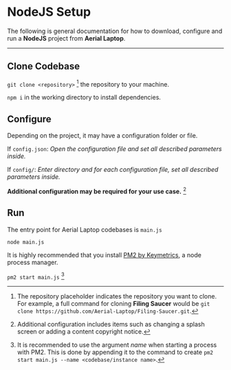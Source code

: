 # NodeJS Setup
The following is general documentation for how to download, configure and run a **NodeJS** project from **Aerial Laptop**.

---
Clone Codebase
---
`git clone <repository>` [^1] the repository to your machine.

`npm i` in the working directory to install dependencies.

Configure
---
Depending on the project, it may have a configuration folder or file.

If `config.json`: *Open the configuration file and set all described parameters inside.*

If `config/`: *Enter directory and for each configuration file, set all described parameters inside.*

**Additional configuration may be required for your use case.** [^2]

Run
---
The entry point for Aerial Laptop codebases is `main.js`

`node main.js`

It is highly recommended that you install [PM2 by Keymetrics](https://pm2.keymetrics.io), a node process manager.

`pm2 start main.js` [^3]

[^1]: The repository placeholder indicates the repository you want to clone. For example, a full command for cloning **Filing Saucer** would be `git clone https://github.com/Aerial-Laptop/Filing-Saucer.git`.
[^2]: Additional configuration includes items such as changing a splash screen or adding a content copyright notice.
[^3]: It is recommended to use the argument *name* when starting a process with PM2. This is done by appending it to the command to create `pm2 start main.js --name <codebase/instance name>`.
